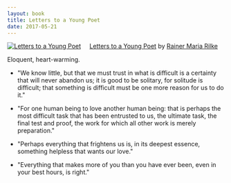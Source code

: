 ```yaml
---
layout: book
title: Letters to a Young Poet
date: 2017-05-21
---
```


<a href="https://www.goodreads.com/book/show/46199.Letters_to_a_Young_Poet" style="float: left; padding-right: 20px"><img border="0" alt="Letters to a Young Poet" src="https://images.gr-assets.com/books/1321994947m/46199.jpg" /></a><a href="https://www.goodreads.com/book/show/46199.Letters_to_a_Young_Poet">Letters to a Young Poet</a> by <a href="https://www.goodreads.com/author/show/7906.Rainer_Maria_Rilke">Rainer Maria Rilke</a><br/>

Eloquent, heart-warming.

* "We know little, but that we must trust in what is difficult is a certainty that will never abandon us; it is good to be solitary, for solitude is difficult; that something is difficult must be one more reason for us to do it."

* "For one human being to love another human being: that is perhaps the most difficult task that has been entrusted to us, the ultimate task, the final test and proof, the work for which all other work is merely preparation."

* "Perhaps everything that frightens us is, in its deepest essence, something helpless that wants our love."

* "Everything that makes more of you than you have ever been, even in your best hours, is right."
